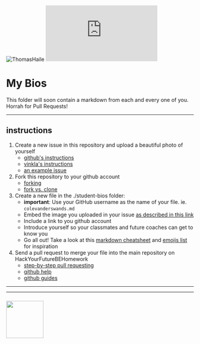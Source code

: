 
![ThomasHaile]()
![ThomasHaile](https://www.facebook.com/photo.php?fbid=2041513045922389&set=a.352116688195375&type=3&theater)


# My Bios

This folder will soon contain a markdown from each and every one of you. Horrah for Pull Requests!

---

## instructions

1. Create a new issue in this repository and upload a beautiful photo of yourself
    * [github's instructions](https://help.github.com/en/articles/file-attachments-on-issues-and-pull-requests)
    * [vinkla's instructions](https://gist.github.com/vinkla/dca76249ba6b73c5dd66a4e986df4c8d)
    * [an example issue](https://github.com/janke-learning/janke-learning.github.io/issues/1)
2. Fork this repository to your github account
    * [forking](https://guides.github.com/activities/forking/)
    * [fork vs. clone](https://www.google.com/url?sa=t&rct=j&q=&esrc=s&source=web&cd=20&cad=rja&uact=8&ved=2ahUKEwihx9DwkMrhAhVNbVAKHZ4bCEIQFjATegQIABAB&url=https%3A%2F%2Fgithub.community%2Ft5%2FSupport-Series%2FThe-Difference-Between-Forking-and-Cloning-a-Repository%2Fba-p%2F1372&usg=AOvVaw0PCFTCp62bxxeTPAQgW9h4)
3. Create a new file in the ./student-bios folder:
    * __important__: Use your GitHub username as the name of your file. ie. `colevanderswands.md`
    * Embed the image you uploaded in your issue [as described in this link](http://blog.davidebbo.com/2014/11/using-issues-for-github-pages-screenshots.html)
    * Include a link to you github account
    * Introduce yourself so your classmates and future coaches can get to know you
    * Go all out! Take a look at this [markdown cheatsheet](https://github.com/adam-p/markdown-here/wiki/Markdown-Cheatsheet) and [emojis list](https://gist.github.com/rxaviers/7360908) for inspiration
4. Send a pull request to merge your file into the main repository on HackYourFutureBEHomework
    * [step-by-step pull requesting](https://github.com/HackYourFutureBelgium/git-github-practice/wiki/Pull-Requesting)
    * [github help](https://help.github.com/en/articles/creating-a-pull-request)
    * [github guides](https://guides.github.com/activities/forking/)

___
___
### <a href="https://hackyourfuture.be" target="_blank"><img src="https://pbs.twimg.com/profile_images/984474625009741824/Bs_qKx6-_400x400.jpg" width="100" height="100"></img></a>
